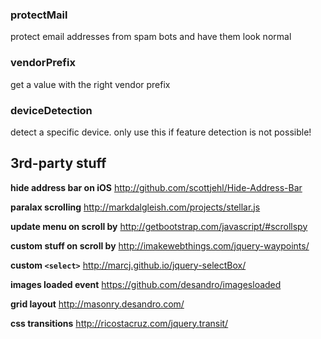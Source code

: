 ### protectMail
protect email addresses from spam bots and have them look normal

### vendorPrefix
get a value with the right vendor prefix

### deviceDetection
detect a specific device.
only use this if feature detection is not possible!


## 3rd-party stuff

__hide address bar on iOS__
http://github.com/scottjehl/Hide-Address-Bar

__paralax scrolling__
http://markdalgleish.com/projects/stellar.js

__update menu on scroll by__
http://getbootstrap.com/javascript/#scrollspy

__custom stuff on scroll by__
http://imakewebthings.com/jquery-waypoints/

__custom `<select>`__
http://marcj.github.io/jquery-selectBox/

__images loaded event__
https://github.com/desandro/imagesloaded

__grid layout__
http://masonry.desandro.com/

__css transitions__
http://ricostacruz.com/jquery.transit/